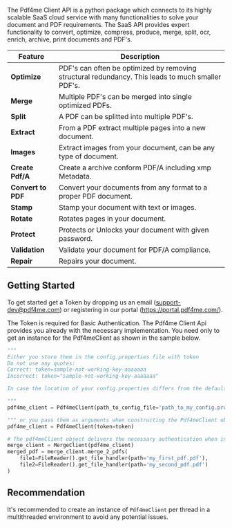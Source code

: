 The Pdf4me Client API is a python package which connects to its highly scalable SaaS cloud service with many functionalities to solve your document and PDF requirements. The SaaS API provides expert functionality to convert, optimize, compress, produce, merge, split, ocr, enrich, archive, print documents and PDF's.

Feature | Description 
------------ | ------------- 
**Optimize** | PDF's can often be optimized by removing structural redundancy. This leads to much smaller PDF's.
**Merge** | Multiple PDF's can be merged into single optimized PDFs.
**Split** | A PDF can be splitted into multiple PDF's.
**Extract** | From a PDF extract multiple pages into a new document.
**Images** | Extract images from your document, can be any type of document.
**Create Pdf/A** | Create a archive conform PDF/A including xmp Metadata.
**Convert to PDF** | Convert your documents from any format to a proper PDF document.
**Stamp** | Stamp your document with text or images.
**Rotate** | Rotates pages in your document.
**Protect** | Protects or Unlocks your document with given password.
**Validation** | Validate your document for PDF/A compliance.
**Repair** | Repairs your document.

## Getting Started

To get started get a Token by dropping us an email (support-dev@pdf4me.com) or registering in our portal (https://portal.pdf4me.com/).

The Token is required for Basic Authentication. The Pdf4me Client Api provides you already with the necessary implementation. You need only to get an instance for the Pdf4meClient as shown in the sample below.

```python
"""
Either you store them in the config.properties file with token 
Do not use any quotes:
Correct: token=sample-not-working-key-aaaaaaa
Incorrect: token="sample-not-working-key-aaaaaaa"

In case the location of your config.properties differs from the default location ('../config.properties'), provide the optional argument path_to_config_file.

"""
pdf4me_client = Pdf4meClient(path_to_config_file='path_to_my_config.properties')

""" or you pass them as arguments when constructing the Pdf4meClient object """
pdf4me_client = Pdf4meClient(token=token)

# The pdf4meClient object delivers the necessary authentication when instantiating the different pdf4meClients such as for instance Merge
merge_client = MergeClient(pdf4me_client)
merged_pdf = merge_client.merge_2_pdfs(
    file1=FileReader().get_file_handler(path='my_first_pdf.pdf'),
    file2=FileReader().get_file_handler(path='my_second_pdf.pdf')
)
```

## Recommendation

It's recommended to create an instance of `Pdf4meClient` per thread in a multithreaded environment to avoid any potential issues.